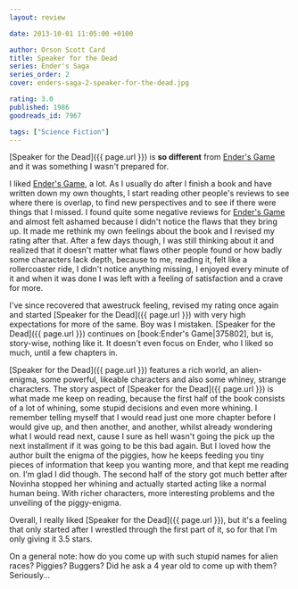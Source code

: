 ```yaml
---
layout: review

date: 2013-10-01 11:05:00 +0100

author: Orson Scott Card
title: Speaker for the Dead
series: Ender's Saga
series_order: 2
cover: enders-saga-2-speaker-for-the-dead.jpg

rating: 3.0
published: 1986
goodreads_id: 7967

tags: ["Science Fiction"]
---
```


[Speaker for the Dead]({{ page.url }}) is **so different** from [Ender's Game]() and it was something I wasn't prepared for.

<!--more-->

I liked [Ender's Game](), a lot. As I usually do after I finish a book and have written down my own thoughts, I start reading other people's reviews to see where there is overlap, to find new perspectives and to see if there were things that I missed.
I found quite some negative reviews for [Ender's Game]() and almost felt ashamed because I didn't notice the flaws that they bring up. It made me rethink my own feelings about the book and I revised my rating after that. After a few days though, I was still thinking about it and realized that it doesn't matter what flaws other people found or how badly some characters lack depth, because to me, reading it, felt like a rollercoaster ride, I didn't notice anything missing, I enjoyed every minute of it and when it was done I was left with a feeling of satisfaction and a crave for more.

I've since recovered that awestruck feeling, revised my rating once again and started [Speaker for the Dead]({{ page.url }}) with very high expectations for more of the same. Boy was I mistaken. [Speaker for the Dead]({{ page.url }}) continues on [book:Ender's Game|375802], but is, story-wise, nothing like it. It doesn't even focus on Ender, who I liked so much, until a few chapters in.

[Speaker for the Dead]({{ page.url }}) features a rich world, an alien-enigma, some powerful, likeable characters and also some whiney, strange characters. The story aspect of [Speaker for the Dead]({{ page.url }}) is what made me keep on reading, because the first half of the book consists of a lot of whining, some stupid decisions and even more whining. I remember telling myself that I would read just one more chapter before I would give up, and then another, and another, whilst already wondering what I would read next, cause I sure as hell wasn't going the pick up the next installment if it was going to be this bad again.
But I loved how the author built the enigma of the piggies, how he keeps feeding you tiny pieces of information that keep you wanting more, and that kept me reading on. I'm glad I did though. The second half of the story got much better <spoiler>after Novinha stopped her whining and actually started acting like a normal human being</spoiler>. With richer characters, more interesting problems and the unveiling of the piggy-enigma.

Overall, I really liked [Speaker for the Dead]({{ page.url }}), but it's a feeling that only started after I wrestled through the first part of it, so for that I'm only giving it 3.5 stars.

On a general note: how do you come up with such stupid names for alien races? Piggies? Buggers? Did he ask a 4 year old to come up with them? Seriously...
